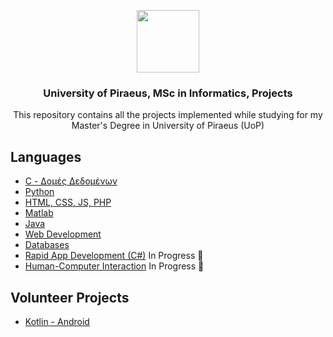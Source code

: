 <p align="center">
  <img src="https://user-images.githubusercontent.com/64270931/184441250-5ee0017e-a718-4187-a5f0-1f0bc8cf30bf.png" width=100/>
</p>

 <h3 align="center">University of Piraeus, MSc in Informatics, Projects</h3>
 <p align="center">This repository contains all the projects implemented while studying for my Master's Degree in University of Piraeus (UoP)</p>

## Languages

- [C - Δομές Δεδομένων](https://github.com/skaradimitriou/unipi-projects/tree/main/domes_dedomenon) </br>
- [Python](https://github.com/skaradimitriou/unipi-projects/tree/main/eisagwgi_stin_epistimi_ton_ypologiston) </br>
- [HTML, CSS, JS, PHP](https://github.com/skaradimitriou/unipi-projects/tree/main/texnologies_diadiktuou) </br>
- [Matlab](https://github.com/skaradimitriou/unipi-projects/tree/main/matlab) </br>
- [Java](https://github.com/skaradimitriou/unipi-projects/tree/main/antikeimenostrefis_programmatismos)
- [Web Development](https://github.com/skaradimitriou/unipi-airlines-portal)
- [Databases](https://github.com/skaradimitriou/unipi-airlines-db-project)
- [Rapid App Development (C#)]() In Progress 🚧 
- [Human-Computer Interaction](https://github.com/skaradimitriou/unipi-smart-assistant) In Progress 🚧 


## Volunteer Projects
- [Kotlin - Android](https://github.com/skaradimitriou/unipi-app)
